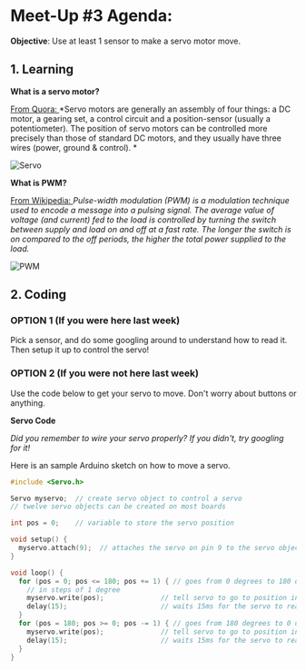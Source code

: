# Meet-Up #3 Agenda:

**Objective**: Use at least 1 sensor to make a servo motor move.

## 1. Learning
**What is a servo motor?**

[From Quora: ](https://www.quora.com/What-is-the-difference-between-a-DC-motor-a-servomotor-and-a-stepper-motor)
*Servo  motors are generally an assembly of four things: a DC motor, a gearing  set, a control circuit and a position-sensor (usually a potentiometer).
The  position of servo motors can be controlled more precisely than those of  standard DC motors, and they usually have three wires (power, ground  & control). *

![Servo](https://qph.fs.quoracdn.net/main-qimg-cc92b26486ecf87f1560263b90ead8b7.webp)


**What is PWM?**

[From Wikipedia: ](https://en.wikipedia.org/wiki/Pulse-width_modulation)
*Pulse-width modulation (PWM) is a modulation technique used to encode a message into a pulsing signal. The average value of voltage (and current) fed to the load is controlled by turning the switch between supply and load on and off at a fast rate. The longer the switch is on compared to the off periods, the higher the total power supplied to the load.*

![PWM](https://qph.fs.quoracdn.net/main-qimg-dd4c694c339662aa95ba360e5963f3f0.webp)


## 2. Coding

### OPTION 1 (If you were here last week)
Pick a sensor, and do some googling around to understand how to read it. Then setup it up to control the servo!

### OPTION 2 (If you were not here last week)
Use the code below to get your servo to move. Don't worry about buttons or anything.


**Servo Code**

*Did you remember to wire your servo properly? If you didn't, try googling for it!*

Here is an sample Arduino sketch on how to move a servo.
```c++
#include <Servo.h>

Servo myservo;  // create servo object to control a servo
// twelve servo objects can be created on most boards

int pos = 0;    // variable to store the servo position

void setup() {
  myservo.attach(9);  // attaches the servo on pin 9 to the servo object
}

void loop() {
  for (pos = 0; pos <= 180; pos += 1) { // goes from 0 degrees to 180 degrees
    // in steps of 1 degree
    myservo.write(pos);              // tell servo to go to position in variable 'pos'
    delay(15);                       // waits 15ms for the servo to reach the position
  }
  for (pos = 180; pos >= 0; pos -= 1) { // goes from 180 degrees to 0 degrees
    myservo.write(pos);              // tell servo to go to position in variable 'pos'
    delay(15);                       // waits 15ms for the servo to reach the position
  }
}
```
